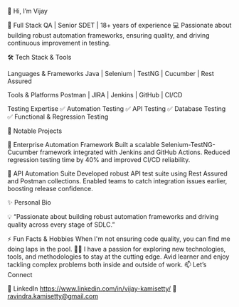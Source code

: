 👋 Hi, I’m Vijay

🚀 Full Stack QA | Senior SDET | 18+ years of experience 
 💻 Passionate about building robust automation frameworks, ensuring quality, and driving continuous improvement in testing.

🛠️ Tech Stack & Tools

Languages & Frameworks Java | Selenium | TestNG | Cucumber | Rest Assured

Tools & Platforms Postman | JIRA | Jenkins | GitHub | CI/CD

Testing Expertise ✅ Automation Testing ✅ API Testing ✅ Database Testing ✅ Functional & Regression Testing

🌟 Notable Projects

🔹 Enterprise Automation Framework Built a scalable Selenium-TestNG-Cucumber framework integrated with Jenkins and GitHub Actions. Reduced regression testing time by 40% and improved CI/CD reliability.

🔹 API Automation Suite Developed robust API test suite using Rest Assured and Postman collections. Enabled teams to catch integration issues earlier, boosting release confidence.

✨ Personal Bio

💡 “Passionate about building robust automation frameworks and driving quality across every stage of SDLC.”

⚡ Fun Facts & Hobbies
When I'm not ensuring code quality, you can find me doing laps in the pool. 🏊‍♂️
I have a passion for exploring new technologies, tools, and methodologies to stay at the cutting edge.
Avid learner and enjoy tackling complex problems both inside and outside of work.
📫 Let’s Connect

💼 LinkedIn https://www.linkedin.com/in/vijay-kamisetty/ 📧 ravindra.kamisetty@gmail.com
